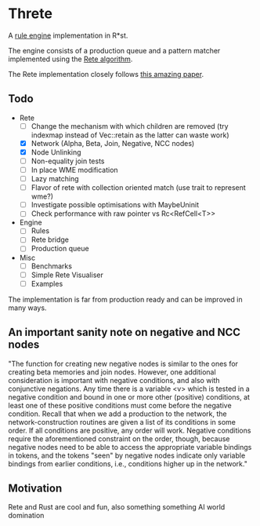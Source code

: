 # Threte

A [rule engine](https://en.wikipedia.org/wiki/Business_rules_engine#:~:text=Rules%20engines%20or%20inference%20engines,the%20need%20for%20IT%20intervention.) implementation in R*st.

The engine consists of a production queue and a pattern matcher implemented using the [Rete algorithm](https://en.wikipedia.org/wiki/Rete_algorithm).

The Rete implementation closely follows [this amazing paper](http://reports-archive.adm.cs.cmu.edu/anon/1995/CMU-CS-95-113.pdf).

## Todo

- Rete
  - [ ] Change the mechanism with which children are removed (try indexmap instead of Vec::retain as the latter can waste work)
  - [x] Network (Alpha, Beta, Join, Negative, NCC nodes)
  - [x] Node Unlinking
  - [ ] Non-equality join tests
  - [ ] In place WME modification
  - [ ] Lazy matching
  - [ ] Flavor of rete with collection oriented match (use trait to represent wme?)
  - [ ] Investigate possible optimisations with MaybeUninit
  - [ ] Check performance with raw pointer vs Rc\<RefCell\<T>>
- Engine
  - [ ] Rules
  - [ ] Rete bridge
  - [ ] Production queue
- Misc
  - [ ] Benchmarks
  - [ ] Simple Rete Visualiser
  - [ ] Examples

The implementation is far from production ready and can be improved in many ways.

## An important sanity note on negative and NCC nodes

"The function for creating new negative nodes is similar to the ones for creating beta memories
and join nodes. However, one additional consideration is important with negative conditions,
and also with conjunctive negations. Any time there is a variable \<v> which is tested in a negative
condition and bound in one or more other (positive) conditions, at least one of these positive
conditions must come before the negative condition. Recall that when we add a production to
the network, the network-construction routines are given a list of its conditions in some order. If all conditions are positive, any order will work. Negative conditions require the aforementioned
constraint on the order, though, because negative nodes need to be able to access the appropriate
variable bindings in tokens, and the tokens "seen" by negative nodes indicate only variable
bindings from earlier conditions, i.e., conditions higher up in the network."

## Motivation

Rete and Rust are cool and fun, also something something AI world domination
